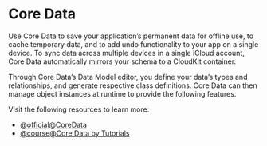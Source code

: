 # Core Data
Use Core Data to save your application’s permanent data for offline use, to cache temporary data, and to add undo functionality to your app on a single device. To sync data across multiple devices in a single iCloud account, Core Data automatically mirrors your schema to a CloudKit container.

Through Core Data’s Data Model editor, you define your data’s types and relationships, and generate respective class definitions. Core Data can then manage object instances at runtime to provide the following features.

Visit the following resources to learn more:

- [@official@CoreData](https://developer.apple.com/documentation/coredata/)
- [@course@Core Data by Tutorials](https://www.kodeco.com/books/core-data-by-tutorials/v8.0)

